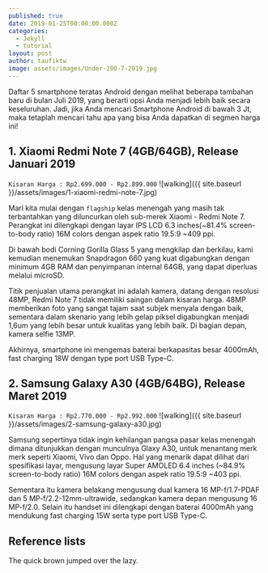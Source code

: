 ```yaml
---
published: true
date: 2019-01-25T00:00:00.000Z
categories:
  - Jekyll
  - tutorial
layout: post
author: taufiktw
image: assets/images/Under-200-7-2019.jpg
---
```

Daftar 5 smartphone teratas Android dengan melihat beberapa tambahan baru di bulan Juli 2019, yang berarti opsi Anda menjadi lebih baik secara keseluruhan. Jadi, jika Anda mencari Smartphone Android di bawah 3 Jt, maka tetaplah mencari tahu apa yang bisa Anda dapatkan di segmen harga ini!

## 1. Xiaomi Redmi Note 7 (4GB/64GB), Release Januari 2019
``
Kisaran Harga : Rp2.699.000 - Rp2.899.000
``
![walking]({{ site.baseurl }}/assets/images/1-xiaomi-redmi-note-7.jpg)

Mari kita mulai dengan `flagship` kelas menengah yang masih tak terbantahkan yang diluncurkan oleh sub-merek Xiaomi - Redmi Note 7. Perangkat ini dilengkapi dengan layar IPS LCD 6.3 inches(~81.4% screen-to-body ratio) 16M colors dengan aspek ratio 19.5:9 ~409 ppi.

Di bawah bodi Corning Gorilla Glass 5 yang mengkilap dan berkilau, kami kemudian menemukan Snapdragon 660 yang kuat digabungkan dengan minimum 4GB RAM dan penyimpanan internal 64GB, yang dapat diperluas melalui microSD.

Titik penjualan utama perangkat ini adalah kamera, datang dengan resolusi 48MP, Redmi Note 7 tidak memiliki saingan dalam kisaran harga. 48MP memberikan foto yang sangat tajam saat subjek menyala dengan baik, sementara dalam skenario yang lebih gelap piksel digabungkan menjadi 1,6um yang lebih besar untuk kualitas yang lebih baik. Di bagian depan, kamera selfie 13MP.

Akhirnya, smartphone ini mengemas baterai berkapasitas besar 4000mAh, fast charging 18W dengan type port USB Type-C.

## 2. Samsung Galaxy A30 (4GB/64BG), Release Maret 2019
``
Kisaran Harga : Rp2.770.000 - Rp2.992.000
``
![walking]({{ site.baseurl }}/assets/images/2-samsung-galaxy-a30.jpg)

Samsung sepertinya tidak ingin kehilangan pangsa pasar kelas menengah dimana ditunjukkan dengan munculnya Glaxy A30, untuk menantang merk merk seperti Xiaomi, Vivo dan Oppo. Hal yang menarik dapat dilihat dari spesifikasi layar, mengusung layar Super AMOLED 6.4 inches (~84.9% screen-to-body ratio) 16M colors dengan aspek ratio 19.5:9 ~403 ppi.

Sementara itu kamera belakang mengusung dual kamera 16 MP-f/1.7-PDAF dan 5 MP-f/2.2-12mm-ultrawide, sedangkan kamera depan mengusung 16 MP-f/2.0. Selain itu handset ini dilengkapi dengan baterai 4000mAh yang mendukung fast charging 15W serta type port USB Type-C.


## Reference lists

The quick brown jumped over the lazy.
